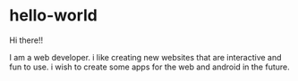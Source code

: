 # hello-world

Hi there!!

I am a web developer. i like creating new websites that are interactive and fun to use.
i wish to create some apps for the web and android in the future.
